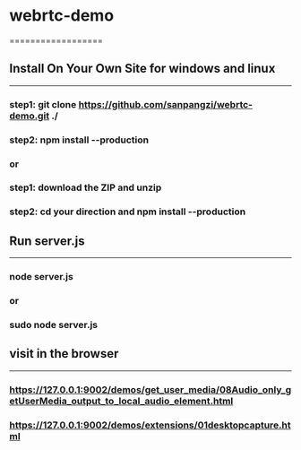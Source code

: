 # webrtc-demo
==================
## Install On Your Own Site for windows and linux
-----------------
### step1: git clone https://github.com/sanpangzi/webrtc-demo.git ./ 
### step2: npm install --production
### or
### step1: download the ZIP and unzip
### step2: cd your direction and npm install --production

## Run server.js
-------------------
### node server.js
### or
### sudo node server.js


## visit  in the browser
-------------------
### https://127.0.0.1:9002/demos/get_user_media/08Audio_only_getUserMedia_output_to_local_audio_element.html
### https://127.0.0.1:9002/demos/extensions/01desktopcapture.html
